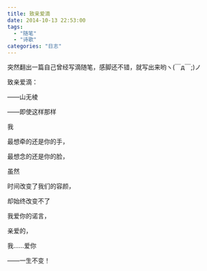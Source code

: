 ```yaml
---
title: 致亲爱滴
date: 2014-10-13 22:53:00
tags: 
  - "随笔"
  - "诗歌"
categories: "日志"
---
```



突然翻出一篇自己曾经写滴随笔，感脚还不错，就写出来哟ヽ(￣д￣;)ノ


致亲爱滴：

——山无棱

——即使这样那样

我

最想牵的还是你的手，

最想念的还是你的脸，

虽然

时间改变了我们的容颜，

却始终改变不了

我爱你的诺言，

亲爱的，

我……爱你

——一生不变！